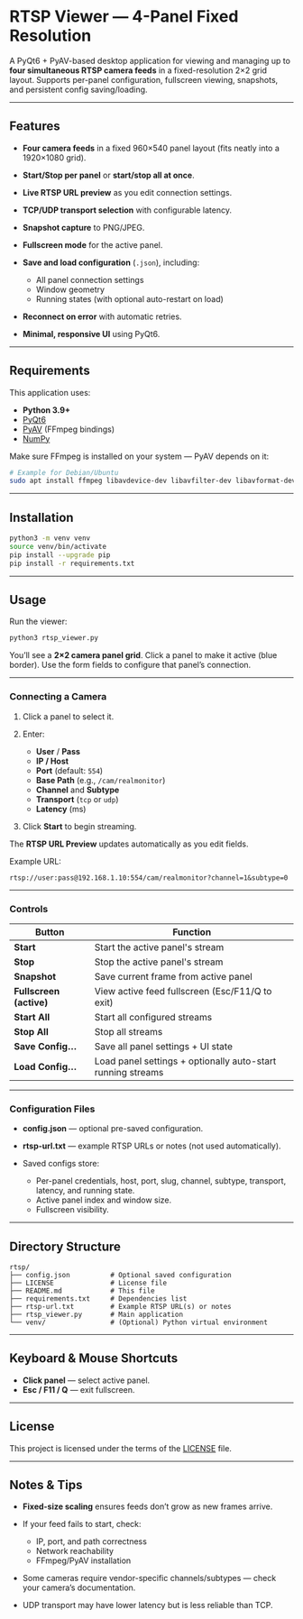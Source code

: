 # RTSP Viewer — 4-Panel Fixed Resolution

A PyQt6 + PyAV-based desktop application for viewing and managing up to **four simultaneous RTSP camera feeds** in a fixed-resolution 2×2 grid layout.
Supports per-panel configuration, fullscreen viewing, snapshots, and persistent config saving/loading.

---

## Features

* **Four camera feeds** in a fixed 960×540 panel layout (fits neatly into a 1920×1080 grid).
* **Start/Stop per panel** or **start/stop all at once**.
* **Live RTSP URL preview** as you edit connection settings.
* **TCP/UDP transport selection** with configurable latency.
* **Snapshot capture** to PNG/JPEG.
* **Fullscreen mode** for the active panel.
* **Save and load configuration** (`.json`), including:

  * All panel connection settings
  * Window geometry
  * Running states (with optional auto-restart on load)
* **Reconnect on error** with automatic retries.
* **Minimal, responsive UI** using PyQt6.

---

## Requirements

This application uses:

* **Python 3.9+**
* [PyQt6](https://pypi.org/project/PyQt6/)
* [PyAV](https://github.com/PyAV-Org/PyAV) (FFmpeg bindings)
* [NumPy](https://numpy.org/)

Make sure FFmpeg is installed on your system — PyAV depends on it:

```bash
# Example for Debian/Ubuntu
sudo apt install ffmpeg libavdevice-dev libavfilter-dev libavformat-dev libavcodec-dev libswscale-dev libavutil-dev
```

---

## Installation

```bash
python3 -m venv venv
source venv/bin/activate
pip install --upgrade pip
pip install -r requirements.txt
```

---

## Usage

Run the viewer:

```bash
python3 rtsp_viewer.py
```

You’ll see a **2×2 camera panel grid**.
Click a panel to make it active (blue border). Use the form fields to configure that panel’s connection.

---

### Connecting a Camera

1. Click a panel to select it.
2. Enter:

   * **User** / **Pass**
   * **IP / Host**
   * **Port** (default: `554`)
   * **Base Path** (e.g., `/cam/realmonitor`)
   * **Channel** and **Subtype**
   * **Transport** (`tcp` or `udp`)
   * **Latency** (ms)
3. Click **Start** to begin streaming.

The **RTSP URL Preview** updates automatically as you edit fields.

Example URL:

```
rtsp://user:pass@192.168.1.10:554/cam/realmonitor?channel=1&subtype=0
```

---

### Controls

| Button                  | Function                                                    |
| ----------------------- | ----------------------------------------------------------- |
| **Start**               | Start the active panel's stream                             |
| **Stop**                | Stop the active panel's stream                              |
| **Snapshot**            | Save current frame from active panel                        |
| **Fullscreen (active)** | View active feed fullscreen (Esc/F11/Q to exit)             |
| **Start All**           | Start all configured streams                                |
| **Stop All**            | Stop all streams                                            |
| **Save Config…**        | Save all panel settings + UI state                          |
| **Load Config…**        | Load panel settings + optionally auto-start running streams |

---

### Configuration Files

* **config.json** — optional pre-saved configuration.
* **rtsp-url.txt** — example RTSP URLs or notes (not used automatically).
* Saved configs store:

  * Per-panel credentials, host, port, slug, channel, subtype, transport, latency, and running state.
  * Active panel index and window size.
  * Fullscreen visibility.

---

## Directory Structure

```
rtsp/
├── config.json          # Optional saved configuration
├── LICENSE              # License file
├── README.md            # This file
├── requirements.txt     # Dependencies list
├── rtsp-url.txt         # Example RTSP URL(s) or notes
├── rtsp_viewer.py       # Main application
└── venv/                # (Optional) Python virtual environment
```

---

## Keyboard & Mouse Shortcuts

* **Click panel** — select active panel.
* **Esc / F11 / Q** — exit fullscreen.

---

## License

This project is licensed under the terms of the [LICENSE](LICENSE) file.

---

## Notes & Tips

* **Fixed-size scaling** ensures feeds don’t grow as new frames arrive.
* If your feed fails to start, check:

  * IP, port, and path correctness
  * Network reachability
  * FFmpeg/PyAV installation
* Some cameras require vendor-specific channels/subtypes — check your camera’s documentation.
* UDP transport may have lower latency but is less reliable than TCP.
